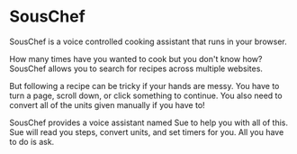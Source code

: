 # SousChef
SousChef is a voice controlled cooking assistant that runs in your browser.


How many times have you wanted to cook but you don't know how?
SousChef allows you to search for recipes across multiple websites.

But following a recipe can be tricky if your hands are messy.
You have to turn a page, scroll down, or click something to continue.
You also need to convert all of the units given manually if you have to!

SousChef provides a voice assistant named Sue to help you with all of this.
Sue will read you steps, convert units, and set timers for you. All you have to do is ask.
